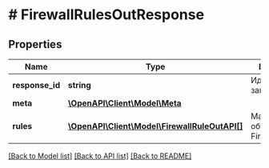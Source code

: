 # # FirewallRulesOutResponse

## Properties

Name | Type | Description | Notes
------------ | ------------- | ------------- | -------------
**response_id** | **string** | Идентификатор запроса | [optional]
**meta** | [**\OpenAPI\Client\Model\Meta**](Meta.md) |  |
**rules** | [**\OpenAPI\Client\Model\FirewallRuleOutAPI[]**](FirewallRuleOutAPI.md) | Массив объектов Firewall правил |

[[Back to Model list]](../../README.md#models) [[Back to API list]](../../README.md#endpoints) [[Back to README]](../../README.md)
